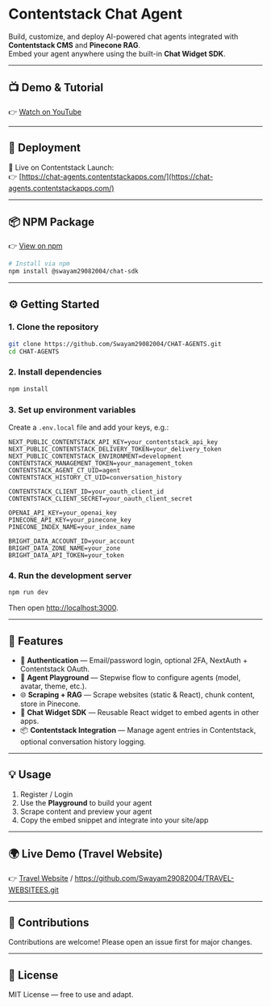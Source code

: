 # Contentstack Chat Agent

Build, customize, and deploy AI-powered chat agents integrated with **Contentstack CMS** and **Pinecone RAG**.  
Embed your agent anywhere using the built-in **Chat Widget SDK**.  

---


## 📺 Demo & Tutorial

👉 [Watch on YouTube](https://youtu.be/3wFCslqKknA)  

---

## 🚀 Deployment

🔗 Live on Contentstack Launch:  
👉 [https://chat-agents.contentstackapps.com/](https://chat-agents.contentstackapps.com/)  

---

## 📦 NPM Package

👉 [View on npm](https://www.npmjs.com/package/@swayam29082004/chat-sdk?activeTab=code)  

```bash
# Install via npm
npm install @swayam29082004/chat-sdk
```

---

## ⚙️ Getting Started

### 1. Clone the repository  
```bash
git clone https://github.com/Swayam29082004/CHAT-AGENTS.git
cd CHAT-AGENTS
```

### 2. Install dependencies
```bash
npm install
```

### 3. Set up environment variables

Create a `.env.local` file and add your keys, e.g.:

```env
NEXT_PUBLIC_CONTENTSTACK_API_KEY=your_contentstack_api_key
NEXT_PUBLIC_CONTENTSTACK_DELIVERY_TOKEN=your_delivery_token
NEXT_PUBLIC_CONTENTSTACK_ENVIRONMENT=development
CONTENTSTACK_MANAGEMENT_TOKEN=your_management_token
CONTENTSTACK_AGENT_CT_UID=agent
CONTENTSTACK_HISTORY_CT_UID=conversation_history

CONTENTSTACK_CLIENT_ID=your_oauth_client_id
CONTENTSTACK_CLIENT_SECRET=your_oauth_client_secret

OPENAI_API_KEY=your_openai_key
PINECONE_API_KEY=your_pinecone_key
PINECONE_INDEX_NAME=your_index_name

BRIGHT_DATA_ACCOUNT_ID=your_account
BRIGHT_DATA_ZONE_NAME=your_zone
BRIGHT_DATA_API_TOKEN=your_token
```

### 4. Run the development server

```bash
npm run dev
```

Then open [http://localhost:3000](http://localhost:3000).  

---

## 🚀 Features

* 🔐 **Authentication** — Email/password login, optional 2FA, NextAuth + Contentstack OAuth.
* 🎨 **Agent Playground** — Stepwise flow to configure agents (model, avatar, theme, etc.).
* 🌐 **Scraping + RAG** — Scrape websites (static & React), chunk content, store in Pinecone.
* 💬 **Chat Widget SDK** — Reusable React widget to embed agents in other apps.
* 📦 **Contentstack Integration** — Manage agent entries in Contentstack, optional conversation history logging.

---

## 💡 Usage

1. Register / Login  
2. Use the **Playground** to build your agent  
3. Scrape content and preview your agent  
4. Copy the embed snippet and integrate into your site/app  

---

## 🌍 Live Demo (Travel Website)

👉 [Travel Website](https://travel-websiteess.onrender.com)  / https://github.com/Swayam29082004/TRAVEL-WEBSITEES.git

---

## 🤝 Contributions

Contributions are welcome! Please open an issue first for major changes.

---

## 📄 License

MIT License — free to use and adapt.
